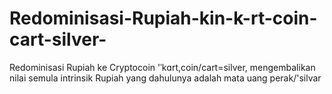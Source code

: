 # Redominisasi-Rupiah-kin-k-rt-coin-cart-silver-
Redominisasi Rupiah ke Cryptocoin 'ˈkɑrt,coin/cart=silver,  mengembalikan nilai semula intrinsik Rupiah yang dahulunya adalah mata uang perak/'silvar
